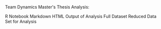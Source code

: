 Team Dynamics Master's Thesis Analysis: 

R Notebook Markdown
HTML Output of Analysis
Full Dataset
Reduced Data Set for Analysis
